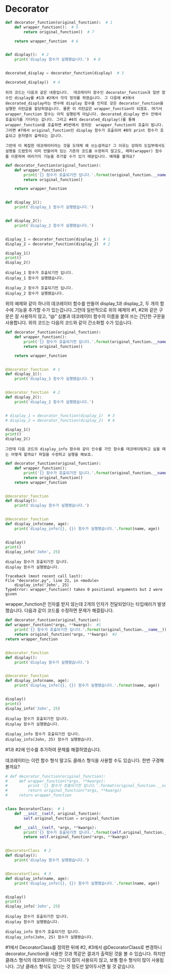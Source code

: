 # Decorator

```py
def decorator_function(original_function):  # 1
    def wrapper_function():  # 5
        return original_function()  # 7

    return wrapper_function  # 6


def display():  # 2
    print('display 함수가 실행됐습니다.')  # 8


decorated_display = decorator_function(display)  # 3

decorated_display()  # 4
```

    위의 코드는 다음과 같은 내용입니다.  데코레이터 함수인 decorator_function과 일반 함수인 display를 #1과 #2에서 각각 정의를 하였습니다. 그 다음에 #3에서 decorated_display라는 변수에 display 함수를 인자로 갖은 decorator_function을 실행한 리턴값을 할당하였습니다. 물론 이 리턴값은 wrapper_function이 되겠죠. 여기서 wrapper_function 함수는 아직 실행된게 아닙니다. decorated_display 변수 안에서 호출되기를 기다리는 겁니다. 그리고 #4의 decorated_display()를 통해 wrapper_function을 호출하면 #5번에서 정의된  wrapper_function이 호출이 됩니다. 그러면 #7에서 original_function인 display 함수가 호출되어 #8의 print 함수가 호출되고 문자열이 출력되는 겁니다.

    그런데 이 복잡한 데코레이터라는 것을 도데체 왜 쓰는걸까요? 그 이유는 강좌의 도입부에서도 설명을 드렸듯이 이미 만들어져 있는 기존의 코드를 수정하지 않고도, 래퍼(wrapper) 함수를 이용하여 여러가지 기능을 추가할 수가 있기 때문입니다. 예제를 볼까요?


```py
def decorator_function(original_function):
    def wrapper_function():
        print('{} 함수가 호출되기전 입니다.'.format(original_function.__name__))
        return original_function()

    return wrapper_function


def display_1():
    print('display_1 함수가 실행됐습니다.')


def display_2():
    print('display_2 함수가 실행됐습니다.')


display_1 = decorator_function(display_1)  # 1
display_2 = decorator_function(display_2)  # 2

display_1()
print()
display_2()
```

    display_1 함수가 호출되기전 입니다.
    display_1 함수가 실행됐습니다.

    display_2 함수가 호출되기전 입니다.
    display_2 함수가 실행됐습니다.

위의 예제와 같이 하나의 데코레이터 함수를 만들어 display_1과 display_2, 두 개의 함수에 기능을 추가할 수가 있는겁니다.그런데 일반적으로 위의 예제의 #1, #2와 같은 구문은 잘 사용하지 않고, “@” 심볼과 데코레이터 함수의 이름을 붙여 쓰는 간단한 구문을 사용합니다. 위의 코드는 다음의 코드와 같이 간소화할 수가 있습니다.

```py
def decorator_function(original_function):
    def wrapper_function():
        print('{} 함수가 호출되기전 입니다.'.format(original_function.__name__))
        return original_function()

    return wrapper_function


@decorator_function  # 1
def display_1():
    print('display_1 함수가 실행됐습니다.')


@decorator_function  # 2
def display_2():
    print('display_2 함수가 실행됐습니다.')


# display_1 = decorator_function(display_1)  # 3
# display_2 = decorator_function(display_2)  # 4

display_1()
print()
display_2()
```

    그런데 다음 코드의 display_info 함수와 같이 인수를 가진 함수를 데코레이팅하고 싶을 때는 어떻게 할까요? 파일을 수정하고 실행을 해보죠.

```py
def decorator_function(original_function):
    def wrapper_function():
        print('{} 함수가 호출되기전 입니다.'.format(original_function.__name__))
        return original_function()
    return wrapper_function


@decorator_function
def display():
    print('display 함수가 실행됐습니다.')


@decorator_function
def display_info(name, age):
    print('display_info({}, {}) 함수가 실행됐습니다.'.format(name, age))


display()
print()
display_info('John', 25)
```

    display 함수가 호출되기전 입니다.
    display 함수가 실행됐습니다.

    Traceback (most recent call last):
    File "decorator.py", line 21, in <module>
        display_info('John', 25)
    TypeError: wrapper_function() takes 0 positional arguments but 2 were given

wrapper_function은 인자를 받지 않는데 2개의 인자가 전달되었다는 타입에러가 발생했습니다. 다음과 같이 코드를 수정하면 문제가 해결됩니다.

```py
def decorator_function(original_function):
def wrapper_function(*args, **kwargs):  #1
    print('{} 함수가 호출되기전 입니다.'.format(original_function.__name__))
    return original_function(*args, **kwargs)  #2
return wrapper_function


@decorator_function
def display():
    print('display 함수가 실행됐습니다.')


@decorator_function
def display_info(name, age):
    print('display_info({}, {}) 함수가 실행됐습니다.'.format(name, age))


display()
print()
display_info('John', 25)
```

    display 함수가 호출되기전 입니다.
    display 함수가 실행됐습니다.

    display_info 함수가 호출되기전 입니다.
    display_info(John, 25) 함수가 실행됐습니다.

#1과 #2에 인수를 추가하여 문제를 해결하였습니다.

데코레이터는 이런 함수 형식 말고도 클래스 형식을 사용할 수도 있습니다. 한번 구경해 볼까요?

```py
# def decorator_function(original_function):
#     def wrapper_function(*args, **kwargs):
#         print '{} 함수가 호출되기전 입니다.'.format(original_function.__name__)
#         return original_function(*args, **kwargs)
#     return wrapper_function


class DecoratorClass:  # 1
    def __init__(self, original_function):
        self.original_function = original_function

    def __call__(self, *args, **kwargs):
        print('{} 함수가 호출되기전 입니다.'.format(self.original_function.__name__))
        return self.original_function(*args, **kwargs)


@DecoratorClass  # 2
def display():
    print('display 함수가 실행됐습니다.')


@DecoratorClass  # 3
def display_info(name, age):
    print('display_info({}, {}) 함수가 실행됐습니다.'.format(name, age))


display()
print()
display_info('John', 25)
```

    display 함수가 호출되기전 입니다.
    display 함수가 실행됐습니다.

    display_info 함수가 호출되기전 입니다.
    display_info(John, 25) 함수가 실행됐습니다.

#1에서 DecoratorClass를 정의한 뒤에 #2, #3에서 @DecoratorClass로 변경하니 decorator_function을 사용한 것과 똑같은 결과가 출력된 것을 볼 수 있습니다. 하지만 클래스 형식의 데코레이터는 그다지 많이 사용되지 않고, 보통 함수 형식이 많이 사용됩니다. 그냥 클래스 형식도 있다는 것 정도만 알아두시면 될 것 같습니다.